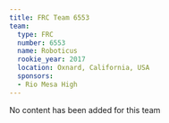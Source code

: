 ```yaml
---
title: FRC Team 6553
team:
  type: FRC
  number: 6553
  name: Roboticus
  rookie_year: 2017
  location: Oxnard, California, USA
  sponsors:
  - Rio Mesa High
---
```


No content has been added for this team